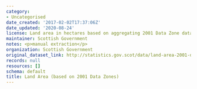 ```yaml
---
category:
- Uncategorised
date_created: '2017-02-02T17:37:06Z'
date_updated: '2020-08-24'
license: Land area in hectares based on aggregating 2001 Data Zone data.
maintainer: Scottish Government
notes: <p>manual extraction</p>
organization: Scottish Government
original_dataset_link: http://statistics.gov.scot/data/land-area-2001-data-zone-based
records: null
resources: []
schema: default
title: Land Area (based on 2001 Data Zones)
---
```


